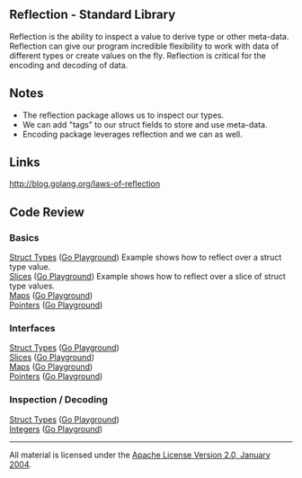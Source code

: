 ## Reflection - Standard Library

Reflection is the ability to inspect a value to derive type or other meta-data. Reflection can give our program incredible flexibility to work with data of different types or create values on the fly. Reflection is critical for the encoding and decoding of data.

## Notes

* The reflection package allows us to inspect our types.
* We can add "tags" to our struct fields to store and use meta-data.
* Encoding package leverages reflection and we can as well.

## Links

http://blog.golang.org/laws-of-reflection

## Code Review

### Basics

[Struct Types](basics/struct/struct.go) ([Go Playground](https://play.golang.org/p/V9Lf75Ajaa)) Example shows how to reflect over a struct type value.  
[Slices](basics/slice/slice.go) ([Go Playground](https://play.golang.org/p/ISWgNKWIxM)) Example shows how to reflect over a slice of struct type values.  
[Maps](basics/map/map.go) ([Go Playground](https://play.golang.org/p/BNWVXx4QTo))  
[Pointers](basics/pointer/pointer.go) ([Go Playground](https://play.golang.org/p/0bSbKUJk19))  

### Interfaces

[Struct Types](interface/struct/struct.go) ([Go Playground](https://play.golang.org/p/kHC6nuHYty))  
[Slices](interface/slice/slice.go) ([Go Playground](https://play.golang.org/p/UyRIlkjVjW))  
[Maps](interface/map/map.go) ([Go Playground](https://play.golang.org/p/-_niEdmavG))  
[Pointers](interface/pointer/pointer.go) ([Go Playground](https://play.golang.org/p/itFSg3BL0o))  

### Inspection / Decoding

[Struct Types](inspect/struct/struct.go) ([Go Playground](https://play.golang.org/p/ahHLMtun9y))  
[Integers](interface/integer/integer.go) ([Go Playground](https://play.golang.org/p/LmVkzpm57a))  
___
All material is licensed under the [Apache License Version 2.0, January 2004](http://www.apache.org/licenses/LICENSE-2.0).
